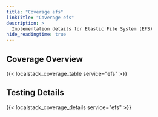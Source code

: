 ```yaml
---
title: "Coverage efs"
linkTitle: "Coverage efs"
description: >
  Implementation details for Elastic File System (EFS)
hide_readingtime: true
---
```


## Coverage Overview
{{< localstack_coverage_table service="efs" >}}

## Testing Details
{{< localstack_coverage_details service="efs" >}}

